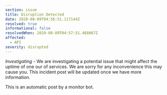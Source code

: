```yaml
---
section: issue
title: Disruption Detected
date: 2020-08-09T04:56:51.117144Z
resolved: true
informational: false
resolvedWhen: 2020-08-09T04:57:51.468067Z
affected:
  - API
severity: disrupted
---
```

*Investigating* - We are investigating a potential issue that might affect the uptime of one our of services. We are sorry for any inconvenience this may cause you. This incident post will be updated once we have more information.

This is an automatic post by a monitor bot.
        